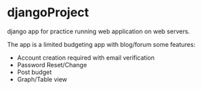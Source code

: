 # djangoProject

django app for practice running web application on web servers.

The app is a limited budgeting app with blog/forum some features:

- Account creation required with email verification
- Password Reset/Change
- Post budget
- Graph/Table view
